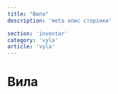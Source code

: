 ```yaml
---
title: "Вила"
description: 'meta опис сторінки'

section: 'inventar'
category: 'vyla'
article: 'vyla'
---
```


# Вила